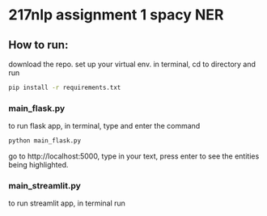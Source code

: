 # 217nlp assignment 1 spacy NER

## How to run:

download the repo. set up your virtual env. in terminal, cd to directory and run
```sh
pip install -r requirements.txt 
```

### main_flask.py

to run flask app, in terminal, type and enter the command 

```sh
python main_flask.py
```

go to http://localhost:5000, type in your text, press enter to see the entities being highlighted. 

### main_streamlit.py
to run streamlit app, in terminal run
```sh

```
